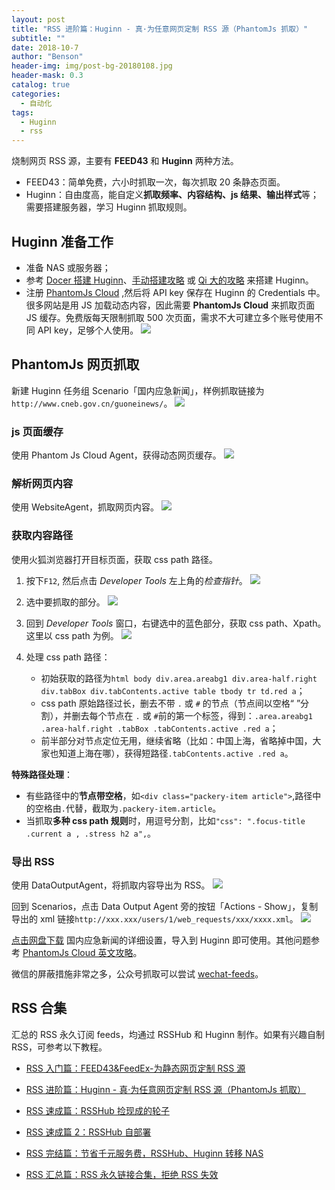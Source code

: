 ```yaml
---
layout: post
title: "RSS 进阶篇：Huginn - 真·为任意网页定制 RSS 源（PhantomJs 抓取）"
subtitle: ""
date: 2018-10-7
author: "Benson"
header-img: img/post-bg-20180108.jpg
header-mask: 0.3
catalog: true
categories:
  - 自动化
tags:
  - Huginn
  - rss
---
```


烧制网页 RSS 源，主要有 **FEED43** 和 **Huginn** 两种方法。

- FEED43：简单免费，六小时抓取一次，每次抓取 20 条静态页面。
- Huginn：自由度高，能自定义**抓取频率、内容结构、js 结果、输出样式**等；需要搭建服务器，学习 Huginn 抓取规则。

## Huginn 准备工作

- 准备 NAS 或服务器；
- 参考 [Docer 搭建 Huginn](https://github.com/huginn/huginn/blob/master/doc/docker/install.md)、[手动搭建攻略](https://github.com/huginn/huginn/blob/master/doc/manual/installation.md) 或 [Qi 大的攻略](https://wzfou.com/huginn/) 来搭建 Huginn。
- 注册 [PhantomJs Cloud](https://phantomjscloud.com/) ,然后将 API key 保存在 Huginn 的 Credentials 中。很多网站是用 JS 加载动态内容，因此需要 **PhantomJs Cloud** 来抓取页面 JS 缓存。免费版每天限制抓取 500 次页面，需求不大可建立多个账号使用不同 API key，足够个人使用。
  ![](http://tc.seoipo.com/20181006010447.png)

## PhantomJs 网页抓取

新建 Huginn 任务组 Scenario「国内应急新闻」，样例抓取链接为`http://www.cneb.gov.cn/guoneinews/`。
![](http://tc.seoipo.com/20181008131549.png)

### js 页面缓存

使用 Phantom Js Cloud Agent，获得动态网页缓存。
![](http://tc.seoipo.com/20181008111704.png)

### 解析网页内容

使用 WebsiteAgent，抓取网页内容。
![](http://tc.seoipo.com/20181008112658.png)

### 获取内容路径

使用火狐浏览器打开目标页面，获取 css path 路径。

1. 按下`F12`, 然后点击 _Developer Tools_ 左上角的*检查指针*。
   ![](http://tc.seoipo.com/20181008114911.png)
2. 选中要抓取的部分。
   ![](http://tc.seoipo.com/20181008113925.png)
3. 回到 _Developer Tools_ 窗口，右键选中的蓝色部分，获取 css path、Xpath。这里以 css path 为例。
   ![](http://tc.seoipo.com/20181008114207.png)
4. 处理 css path 路径：

   - 初始获取的路径为`html body div.area.areabg1 div.area-half.right div.tabBox div.tabContents.active table tbody tr td.red a`；
   - css path 原始路径过长，删去不带 `.` 或 `#` 的节点（节点间以空格“ ”分割），并删去每个节点在 `.` 或 `#`前的第一个标签，得到：`.area.areabg1 .area-half.right .tabBox .tabContents.active .red a`；
   - 前半部分对节点定位无用，继续省略（比如：中国上海，省略掉中国，大家也知道上海在哪），获得短路径`.tabContents.active .red a`。

**特殊路径处理**：

- 有些路径中的**节点带空格**，如`<div class="packery-item article">`,路径中的空格由`.`代替，截取为`.packery-item.article`。
- 当抓取**多种 css path 规则**时，用逗号分割，比如`"css": ".focus-title .current a , .stress h2 a",`。

### 导出 RSS

使用 DataOutputAgent，将抓取内容导出为 RSS。
![](http://tc.seoipo.com/20181008130943.png)

回到 Scenarios，点击 Data Output Agent 旁的按钮「Actions - Show」，复制导出的 xml 链接`http://xxx.xxx/users/1/web_requests/xxx/xxxx.xml`。
![](http://tc.seoipo.com/20181008131059.png)

[点击网盘下载](https://pan.baidu.com/s/1JdsFkLN9kczR9C92tKi83A) 国内应急新闻的详细设置，导入到 Huginn 即可使用。其他问题参考 [PhantomJs Cloud 英文攻略](https://github.com/huginn/huginn/wiki/Browser-Emulation-Using-PhantomJs-Cloud)。

微信的屏蔽措施非常之多，公众号抓取可以尝试 [wechat-feeds](https://wechat.privacyhide.com/)。

## RSS 合集

汇总的 RSS 永久订阅 feeds，均通过 RSSHub 和 Huginn 制作。如果有兴趣自制 RSS，可参考以下教程。

- [RSS 入门篇：FEED43&FeedEx-为静态网页定制 RSS 源](https://newzone.top/p/2017-04-22-rss_feed43_feedex)

- [RSS 进阶篇：Huginn - 真·为任意网页定制 RSS 源（PhantomJs 抓取）](https://newzone.top/p/2018-10-07-huginn_scraping_any_website)

- [RSS 速成篇：RSSHub 捡现成的轮子](https://newzone.top/p/2019-04-01-rsshub_noob)

- [RSS 速成篇 2：RSSHub 自部署](https://newzone.top/p/2020-03-25-rsshub_on_vps)

- [RSS 完结篇：节省千元服务费，RSSHub、Huginn 转移 NAS](https://newzone.top/p/2021-10-23-nas_with_rsshub_and_huginn)

- [RSS 汇总篇：RSS 永久链接合集，拒绝 RSS 失效](https://newzone.top/p/2022-03-17-rss_persistent_link_collection)
